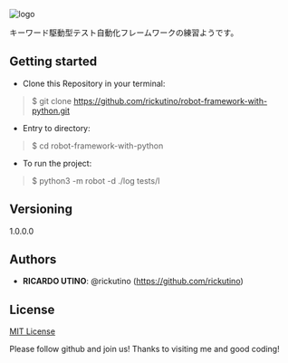![logo](https://upload.wikimedia.org/wikipedia/commons/thumb/e/e4/Robot-framework-logo.png/250px-Robot-framework-logo.png)

キーワード駆動型テスト自動化フレームワークの練習ようです。


## Getting started

* Clone this Repository in your terminal:
>    $ git clone https://github.com/rickutino/robot-framework-with-python.git
* Entry to directory:
>    $ cd robot-framework-with-python
* To run the project:
>    $ python3 -m robot -d ./log  tests/l

## Versioning

1.0.0.0


## Authors

* **RICARDO UTINO**: @rickutino (https://github.com/rickutino)

## License
[MIT License](https://LICENSE.md/)





Please follow github and join us!
Thanks to visiting me and good coding!
